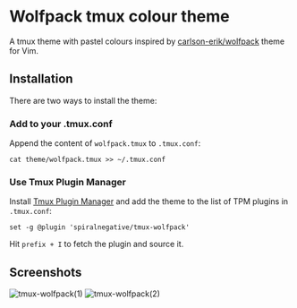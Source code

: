 # Wolfpack tmux colour theme
A tmux theme with pastel colours inspired by [carlson-erik/wolfpack](https://github.com/carlson-erik/wolfpack) theme for Vim.

## Installation
There are two ways to install the theme:

### Add to your .tmux.conf
Append the content of `wolfpack.tmux` to `.tmux.conf`:

```cat theme/wolfpack.tmux >> ~/.tmux.conf```

### Use Tmux Plugin Manager
Install [Tmux Plugin Manager](https://github.com/tmux-plugins/tpm) and add the theme to the list of TPM plugins in `.tmux.conf`:

```set -g @plugin 'spiralnegative/tmux-wolfpack'```

Hit `prefix + I` to fetch the plugin and source it.

## Screenshots
![tmux-wolfpack(1)](https://github.com/spiralnegative/tmux-wolfpack/raw/master/theme/tmux-wolfpack(1).png)
![tmux-wolfpack(2)](https://github.com/spiralnegative/tmux-wolfpack/raw/master/theme/tmux-wolfpack(2).png)
